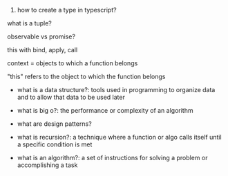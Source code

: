 1. how to create a type in typescript?


what is a tuple?

observable vs promise?

this with bind, apply, call

context = objects to which a function belongs

"this" refers to the object to which the function belongs

- what is a data structure?: tools used in programming to organize data and to allow that data to be used later

- what is big o?: the performance or complexity of an algorithm

- what are design patterns?

- what is recursion?: a technique where a function or algo calls itself until a specific condition is met

- what is an algorithm?: a set of instructions for solving a problem or accomplishing a task